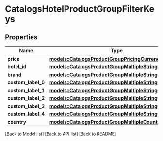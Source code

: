 # CatalogsHotelProductGroupFilterKeys

## Properties

Name | Type | Description | Notes
------------ | ------------- | ------------- | -------------
**price** | [**models::CatalogsProductGroupPricingCurrencyCriteria**](catalogs_product_group_pricing_currency_criteria.md) |  | 
**hotel_id** | [**models::CatalogsProductGroupMultipleStringCriteria**](CatalogsProductGroupMultipleStringCriteria.md) |  | 
**brand** | [**models::CatalogsProductGroupMultipleStringCriteria**](CatalogsProductGroupMultipleStringCriteria.md) |  | 
**custom_label_0** | [**models::CatalogsProductGroupMultipleStringCriteria**](CatalogsProductGroupMultipleStringCriteria.md) |  | 
**custom_label_1** | [**models::CatalogsProductGroupMultipleStringCriteria**](CatalogsProductGroupMultipleStringCriteria.md) |  | 
**custom_label_2** | [**models::CatalogsProductGroupMultipleStringCriteria**](CatalogsProductGroupMultipleStringCriteria.md) |  | 
**custom_label_3** | [**models::CatalogsProductGroupMultipleStringCriteria**](CatalogsProductGroupMultipleStringCriteria.md) |  | 
**custom_label_4** | [**models::CatalogsProductGroupMultipleStringCriteria**](CatalogsProductGroupMultipleStringCriteria.md) |  | 
**country** | [**models::CatalogsProductGroupMultipleCountriesCriteria**](CatalogsProductGroupMultipleCountriesCriteria.md) |  | 

[[Back to Model list]](../README.md#documentation-for-models) [[Back to API list]](../README.md#documentation-for-api-endpoints) [[Back to README]](../README.md)


